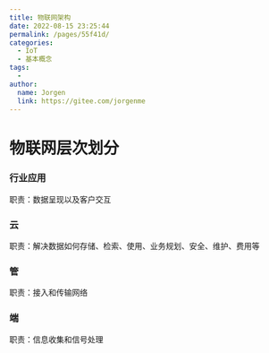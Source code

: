 ```yaml
---
title: 物联网架构
date: 2022-08-15 23:25:44
permalink: /pages/55f41d/
categories:
  - IoT
  - 基本概念
tags:
  - 
author: 
  name: Jorgen
  link: https://gitee.com/jorgenme
---
```

# 物联网层次划分
### 行业应用
职责：数据呈现以及客户交互

### 云
职责：解决数据如何存储、检索、使用、业务规划、安全、维护、费用等

### 管
职责：接入和传输网络

### 端
职责：信息收集和信号处理